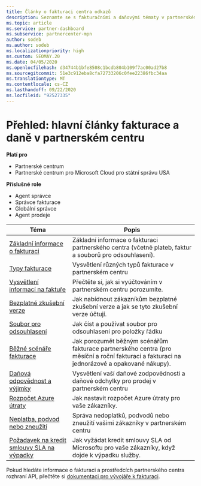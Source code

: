 ```yaml
---
title: Články o fakturaci centra odkazů
description: Seznamte se s fakturačními a daňovými tématy v partnerském centru. Informace zahrnují fakturační prostředky, faktury, fakturace CSP a daně.
ms.topic: article
ms.service: partner-dashboard
ms.subservice: partnercenter-mpn
author: sodeb
ms.author: sodeb
ms.localizationpriority: high
ms.custom: SEOMAY.20
ms.date: 04/05/2020
ms.openlocfilehash: d34744b1bfe8508c1bcdb804b109f7ac00ad27b8
ms.sourcegitcommit: 51e3c912eba8cfa72733206c0fee22386fbc34aa
ms.translationtype: MT
ms.contentlocale: cs-CZ
ms.lasthandoff: 09/22/2020
ms.locfileid: "92527335"
---
```

# <a name="overview-main-billing-and-tax-articles-in-partner-center"></a>Přehled: hlavní články fakturace a daně v partnerském centru

**Platí pro**

- Partnerské centrum
- Partnerské centrum pro Microsoft Cloud pro státní správu USA

**Příslušné role**

- Agent správce
- Správce fakturace
- Globální správce
- Agent prodeje

| Téma | Popis |
| ----- | ----------- |
| [Základní informace o fakturaci](billing-basics.md) | Základní informace o fakturaci partnerského centra (včetně plateb, faktur a souborů pro odsouhlasení). |
| [Typy fakturace](billing-different-types.md) | Vysvětlení různých typů fakturace v partnerském centru |
| [Vysvětlení informací na faktuře](read-your-bill.md) | Přečtěte si, jak si vyúčtováním v partnerském centru porozumíte. |
| [Bezplatné zkušební verze](offer-your-customers-trials-of-microsoft-products.md) | Jak nabídnout zákazníkům bezplatné zkušební verze a jak se tyto zkušební verze účtují. |
| [Soubor pro odsouhlasení](use-the-reconciliation-files.md) | Jak číst a používat soubor pro odsouhlasení pro položky řádku |
| [Běžné scénáře fakturace](common-billing-scenarios.md) | Jak porozumět běžným scénářům fakturace partnerského centra (pro měsíční a roční fakturaci a fakturaci na jednorázové a opakované nákupy). |
| [Daňová odpovědnost a výjimky](tax-and-tax-exemptions.md) | Vysvětlení vaší daňové zodpovědnosti a daňové odchylky pro prodej v partnerském centru |
| [Rozpočet Azure útraty](set-an-azure-spending-budget-for-your-customers.md) | Jak nastavit rozpočet Azure útraty pro vaše zákazníky. |
| [Neplatba, podvod nebo zneužití](non-payment-fraud-misuse.md) | Správa nedoplatků, podvodů nebo zneužití vašimi zákazníky v partnerském centru |
| [Požadavek na kredit smlouvy SLA na výpadky](request-credit.md) | Jak vyžádat kredit smlouvy SLA od Microsoftu pro vaše zákazníky, když dojde k výpadku služby. |

Pokud hledáte informace o fakturaci a prostředcích partnerského centra rozhraní API, přečtěte si [dokumentaci pro vývojáře k fakturaci](/partner-center/develop/manage-billing).